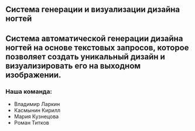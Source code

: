 ## Система генерации и визуализации дизайна ногтей
## Cистема автоматической генерации дизайна ногтей на основе текстовых запросов, которое позволяет создать уникальный дизайн и визуализировать его на выходном изображении.

### Наша команда:
- Владимир Ларкин
- Касмынин Кирилл
- Мария Кузнецова
- Роман Титков

